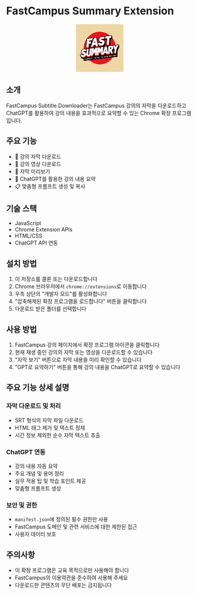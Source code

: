 # FastCampus Summary Extension

<p align="center">
  <img src="icons/fast_review_128.png" alt="FastCampus Subtitle Downloader Logo" width="128" height="128">
</p>

## 소개

FastCampus Subtitle Downloader는 FastCampus 강의의 자막을 다운로드하고 ChatGPT를 활용하여 강의 내용을 효과적으로 요약할 수 있는 Chrome 확장 프로그램입니다.

## 주요 기능

- 📝 강의 자막 다운로드
- 🎥 강의 영상 다운로드
- 👀 자막 미리보기
- 🤖 ChatGPT를 활용한 강의 내용 요약
- 📋 맞춤형 프롬프트 생성 및 복사

## 기술 스택

- JavaScript
- Chrome Extension APIs
- HTML/CSS
- ChatGPT API 연동

## 설치 방법

1. 이 저장소를 클론 또는 다운로드합니다
2. Chrome 브라우저에서 `chrome://extensions`로 이동합니다
3. 우측 상단의 "개발자 모드"를 활성화합니다
4. "압축해제된 확장 프로그램을 로드합니다" 버튼을 클릭합니다
5. 다운로드 받은 폴더를 선택합니다

## 사용 방법

1. FastCampus 강의 페이지에서 확장 프로그램 아이콘을 클릭합니다
2. 현재 재생 중인 강의의 자막 또는 영상을 다운로드할 수 있습니다
3. "자막 보기" 버튼으로 자막 내용을 미리 확인할 수 있습니다
4. "GPT로 요약하기" 버튼을 통해 강의 내용을 ChatGPT로 요약할 수 있습니다

## 주요 기능 상세 설명

### 자막 다운로드 및 처리

- SRT 형식의 자막 파일 다운로드
- HTML 태그 제거 및 텍스트 정제
- 시간 정보 제외한 순수 자막 텍스트 추출

### ChatGPT 연동

- 강의 내용 자동 요약
- 주요 개념 및 용어 정리
- 실무 적용 팁 및 학습 포인트 제공
- 맞춤형 프롬프트 생성

### 보안 및 권한

- `manifest.json`에 정의된 필수 권한만 사용
- FastCampus 도메인 및 관련 서비스에 대한 제한된 접근
- 사용자 데이터 보호

## 주의사항

- 이 확장 프로그램은 교육 목적으로만 사용해야 합니다
- FastCampus의 이용약관을 준수하여 사용해 주세요
- 다운로드한 콘텐츠의 무단 배포는 금지됩니다
